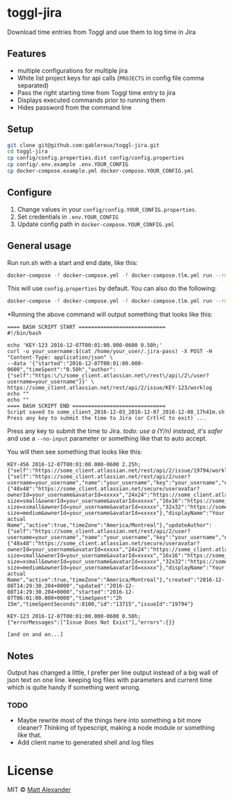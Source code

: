 # toggl-jira

Download time entries from Toggl and use them to log time in Jira

## Features

* multiple configurations for multiple jira
* White list project keys for api calls (`PROJECTS` in config file comma separated)
* Pass the right starting time from Toggl time entry to jira
* Displays executed commands prior to running them
* Hides password from the command line

## Setup

```bash
git clone git@github.com:gableroux/toggl-jira.git
cd toggl-jira
cp config/config.properties.dist config/config.properties
cp config/.env.example .env.YOUR_CONFIG
cp docker-compose.example.yml docker-compose.YOUR_CONFIG.yml
```

## Configure

1. Change values in your `config/config.YOUR_CONFIG.properties`.
2. Set credentials in `.env.YOUR_CONFIG`
3. Update config path in `docker-compose.YOUR_CONFIG.yml`

## General usage

Run run.sh with a start and end date, like this:

```bash
docker-compose -f docker-compose.yml -f docker-compose.tlm.yml run --rm php /app/run.sh ./run.sh 2015-09-29 2015-09-30
```
This will use `config.properties` by default. You can also do the following:

```bash
docker-compose -f docker-compose.yml -f docker-compose.tlm.yml run --rm php 2015-09-29 2015-09-30
```
*Running the above command will output something that looks like this:

```
==== BASH SCRIPT START ============================
#!/bin/bash

echo 'KEY-123 2016-12-07T00:01:00.000-0600 0.50h;'
curl -u your_username:$(cat /home/your_user/.jira-pass) -X POST -H "Content-Type: application/json" \
--data '{"started":"2016-12-07T00:01:00.000-0600","timeSpent":"0.50h","author":{"self":"https:\/\/some_client.atlassian.net\/rest\/api\/2\/user?username=your_username"}}' \
https://some_client.atlassian.net/rest/api/2/issue/KEY-123/worklog
echo ""
echo ""
==== BASH SCRIPT END ==============================
Script saved to some_client_2016-12-03_2016-12-07_2016-12-08_17h41m.sh
Press any key to submit the time to Jira (or Crtl+C to exit) ...
```

Press any key to submit the time to Jira. *todo: use a (Y/n) instead, it's safer* and use a `--no-input` parameter or something like that to auto accept.

You will then see something that looks like this:

```
KEY-456 2016-12-07T00:01:00.000-0600 2.25h;
{"self":"https://some_client.atlassian.net/rest/api/2/issue/19794/worklog/13715","author":{"self":"https://some_client.atlassian.net/rest/api/2/user?username=your_username","name":"your_username","key":"your_username","emailAddress":"you@your_email.com","avatarUrls":{"48x48":"https://some_client.atlassian.net/secure/useravatar?ownerId=your_username&avatarId=xxxxx","24x24":"https://some_client.atlassian.net/secure/useravatar?size=small&ownerId=your_username&avatarId=xxxxx","16x16":"https://some_client.atlassian.net/secure/useravatar?size=xsmall&ownerId=your_username&avatarId=xxxxx","32x32":"https://some_client.atlassian.net/secure/useravatar?size=medium&ownerId=your_username&avatarId=xxxxx"},"displayName":"Your actual Name","active":true,"timeZone":"America/Montreal"},"updateAuthor":{"self":"https://some_client.atlassian.net/rest/api/2/user?username=your_username","name":"your_username","key":"your_username","emailAddress":"you@your_email.com","avatarUrls":{"48x48":"https://some_client.atlassian.net/secure/useravatar?ownerId=your_username&avatarId=xxxxx","24x24":"https://some_client.atlassian.net/secure/useravatar?size=small&ownerId=your_username&avatarId=xxxxx","16x16":"https://some_client.atlassian.net/secure/useravatar?size=xsmall&ownerId=your_username&avatarId=xxxxx","32x32":"https://some_client.atlassian.net/secure/useravatar?size=medium&ownerId=your_username&avatarId=xxxxx"},"displayName":"Your actual Name","active":true,"timeZone":"America/Montreal"},"created":"2016-12-08T14:29:30.204+0000","updated":"2016-12-08T14:29:30.204+0000","started":"2016-12-07T06:01:00.000+0000","timeSpent":"2h 15m","timeSpentSeconds":8100,"id":"13715","issueId":"19794"}

KEY-123 2016-12-07T00:01:00.000-0600 0.50h;
{"errorMessages":["Issue Does Not Exist"],"errors":{}}

[and on and on...]
```

## Notes

Output has changed a little, I prefer per line output instead of a big wall of json text on one line.
keeping log files with parameters and current time which is quite handy if something went wrong.

### TODO

* Maybe rewrite most of the things here into something a bit more cleaner? Thinking of typescript, making a node module or something like that.
* Add client name to generated shell and log files

# License

MIT © [Matt Alexander](https://github.com/mattalexx)
